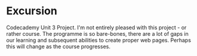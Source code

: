 # Excursion
Codecademy Unit 3 Project.
I'm not entirely pleased with this project - or rather course.  The programme is so bare-bones, there are a lot of gaps in our learning and subsequent abilities to create proper web pages.  Perhaps this will change as the course progresses.

